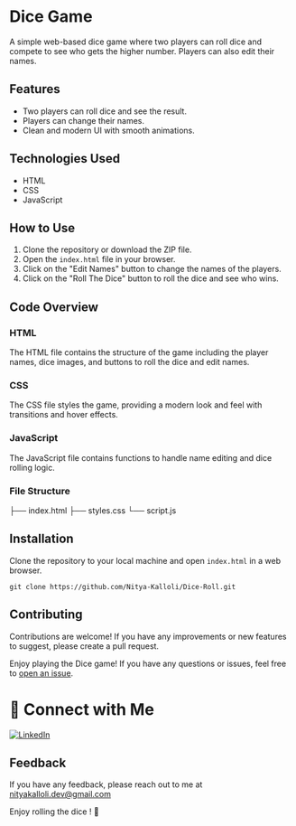 # Dice Game

A simple web-based dice game where two players can roll dice and compete to see who gets the higher number. Players can also edit their names.

## Features

- Two players can roll dice and see the result.
- Players can change their names.
- Clean and modern UI with smooth animations.

## Technologies Used

- HTML
- CSS
- JavaScript

## How to Use

1. Clone the repository or download the ZIP file.
2. Open the `index.html` file in your browser.
3. Click on the "Edit Names" button to change the names of the players.
4. Click on the "Roll The Dice" button to roll the dice and see who wins.

## Code Overview

### HTML

The HTML file contains the structure of the game including the player names, dice images, and buttons to roll the dice and edit names.

### CSS

The CSS file styles the game, providing a modern look and feel with transitions and hover effects.

### JavaScript

The JavaScript file contains functions to handle name editing and dice rolling logic.

### File Structure

├── index.html
├── styles.css
└── script.js

## Installation

Clone the repository to your local machine and open `index.html` in a web browser.

```
git clone https://github.com/Nitya-Kalloli/Dice-Roll.git

```

## Contributing

Contributions are welcome! If you have any improvements or new features to suggest, please create a pull request.



Enjoy playing the Dice game! If you have any questions or issues, feel free to [open an issue](https://github.com/Nitya-Kalloli/Dice-Roll/issues).


# 🔗 Connect with Me


[![LinkedIn](https://img.shields.io/badge/LinkedIn-0A66C2?style=for-the-badge&logo=linkedin&logoColor=white)](https://www.linkedin.com/in/nitya-kalloli-81572a24a)




## Feedback

If you have any feedback, please reach out to me at  nityakalloli.dev@gmail.com

Enjoy rolling the dice ! 🎲
